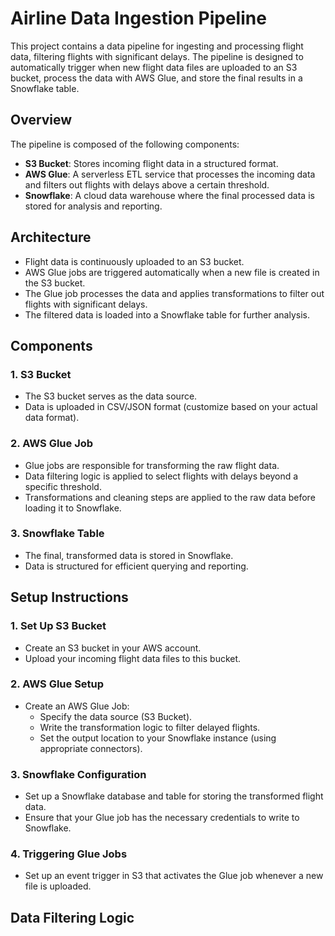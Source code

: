 # Airline Data Ingestion Pipeline

This project contains a data pipeline for ingesting and processing flight data, filtering flights with significant delays. The pipeline is designed to automatically trigger when new flight data files are uploaded to an S3 bucket, process the data with AWS Glue, and store the final results in a Snowflake table.

## Overview

The pipeline is composed of the following components:

- **S3 Bucket**: Stores incoming flight data in a structured format.
- **AWS Glue**: A serverless ETL service that processes the incoming data and filters out flights with delays above a certain threshold.
- **Snowflake**: A cloud data warehouse where the final processed data is stored for analysis and reporting.

## Architecture

- Flight data is continuously uploaded to an S3 bucket.
- AWS Glue jobs are triggered automatically when a new file is created in the S3 bucket.
- The Glue job processes the data and applies transformations to filter out flights with significant delays.
- The filtered data is loaded into a Snowflake table for further analysis.

## Components

### 1. S3 Bucket

- The S3 bucket serves as the data source.
- Data is uploaded in CSV/JSON format (customize based on your actual data format).

### 2. AWS Glue Job

- Glue jobs are responsible for transforming the raw flight data.
- Data filtering logic is applied to select flights with delays beyond a specific threshold.
- Transformations and cleaning steps are applied to the raw data before loading it to Snowflake.

### 3. Snowflake Table

- The final, transformed data is stored in Snowflake.
- Data is structured for efficient querying and reporting.

## Setup Instructions

### 1. Set Up S3 Bucket

- Create an S3 bucket in your AWS account.
- Upload your incoming flight data files to this bucket.

### 2. AWS Glue Setup

- Create an AWS Glue Job:
  - Specify the data source (S3 Bucket).
  - Write the transformation logic to filter delayed flights.
  - Set the output location to your Snowflake instance (using appropriate connectors).

### 3. Snowflake Configuration

- Set up a Snowflake database and table for storing the transformed flight data.
- Ensure that your Glue job has the necessary credentials to write to Snowflake.

### 4. Triggering Glue Jobs

- Set up an event trigger in S3 that activates the Glue job whenever a new file is uploaded.

## Data Filtering Logic

